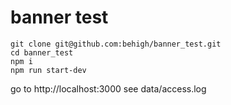 # banner test

```
git clone git@github.com:behigh/banner_test.git
cd banner_test
npm i
npm run start-dev
```
go to http://localhost:3000
see data/access.log
